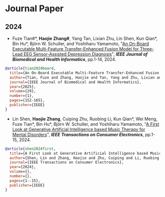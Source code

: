 # Journal Paper
## 2024
* Fuze Tian\#\*, **Haojie Zhang\#**, Yang Tan, Lixian Zhu, Lin Shen, Kun Qian\*, Bin Hu\*, Björn W. Schuller, and Yoshiharu Yamamoto,
"[An On-Board Executable Multi-Feature Transfer-Enhanced Fusion Model for Three-Lead EEG Sensor-Assisted Depression Diagnosis](https://ieeexplore.ieee.org/document/10736629)",
**_IEEE Journal of Biomedical and Health Informatics_**, pp.1-14, 2024.

```bibtex
@article{tian2024board,
  title={An On-Board Executable Multi-Feature Transfer-Enhanced Fusion Model for Three-Lead EEG Sensor-Assisted Depression Diagnosis},
  author={Tian, Fuze and Zhang, Haojie and Tan, Yang and Zhu, Lixian and Shen, Lin and Qian, Kun and Hu, Bin and Schuller, Bj{\"o}rn W and Yamamoto, Yoshiharu},
  journal={IEEE Journal of Biomedical and Health Informatics}, 
  year={2025},
  volume={29},
  number={1},
  pages={152-165},
  publisher={IEEE}
}
```

* Lin Shen, **Haojie Zhang**, Cuiping Zhu, Ruobing Li, Kun Qian\*, Wei Meng, Fuze Tian\*, Bin Hu\*, Björn W. Schuller, and Yoshiharu Yamamoto,
  "[A First Look at Generative Artificial Intelligence based Music Therapy for Mental Disorders](https://ieeexplore.ieee.org/document/10787256)",
  **_IEEE Transactions on Consumer Electronics_**, pp.1-15, 2024.

```bibtex
@article{shen2024first,
  title={A First Look at Generative Artificial Intelligence based Music Therapy for Mental Disorders},
  author={Shen, Lin and Zhang, Haojie and Zhu, Cuiping and Li, Ruobing and Qian, Kun and Meng, Wei and Tian, Fuze and Hu, Bin and Schuller, Bj{\"o}rn W and Yamamoto, Yoshiharu},
  journal={IEEE Transactions on Consumer Electronics}, 
  year={2024},
  volume={},
  number={},
  pages={1--15},
  publisher={IEEE}
}
```